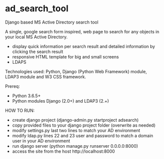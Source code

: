 # ad_search_tool
Django based MS Active Directory search tool

A single, google search form inspired, web page to search for any objects in your local MS Active Directory. 
- display quick information per search result and detailed information by clicking the search result
- responsive HTML template for big and small screens
- LDAPS

Technologies used: Python, Django (Python Web Framework) module, LDAP3 module and W3 CSS framework.

Prereq:
- Python 3.6.5+
- Python modules Django (2.0+) and LDAP3 (2.+)

HOW TO RUN:
- create django project (django-admin.py startproject adsearch)
- copy provided files to your django project folder (overwrite as needed)
- modify settings.py last two lines to match your AD environment
- modify ldap.py lines 22 and 23 user and password to match a domain user in your AD environment
- run django server (python manage.py runserver 0.0.0.0:8000)
- access the site from the host http://localhost:8000
